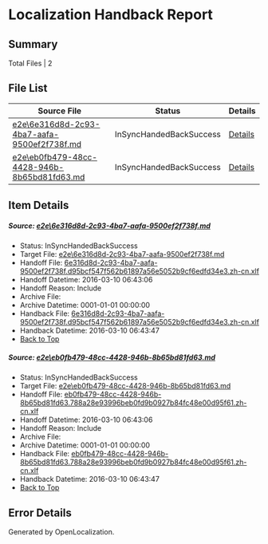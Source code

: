 # <a name='report-top'></a> Localization Handback Report

## Summary
 Total Files | 2

## File List
 Source File | Status | Details 
 ----------- | ------ | ------- 
 [e2e\6e316d8d-2c93-4ba7-aafa-9500ef2f738f.md](https://github.com/OpenLocalizationTest/oltest/blob/6a15228fe11805e39bc1d43f95fa648a6366c44e/e2e/6e316d8d-2c93-4ba7-aafa-9500ef2f738f.md) | InSyncHandedBackSuccess | [Details](#3c76f32a7f9027d96386357925a58c29e07c6a4b6)
 [e2e\eb0fb479-48cc-4428-946b-8b65bd81fd63.md](https://github.com/OpenLocalizationTest/oltest/blob/6a15228fe11805e39bc1d43f95fa648a6366c44e/e2e/eb0fb479-48cc-4428-946b-8b65bd81fd63.md) | InSyncHandedBackSuccess | [Details](#584e00fb43872a9967926ddad9ac3df7336fded714)

## Item Details
##### <a name='3c76f32a7f9027d96386357925a58c29e07c6a4b6'></a> Source: [e2e\6e316d8d-2c93-4ba7-aafa-9500ef2f738f.md](https://github.com/OpenLocalizationTest/oltest/blob/6a15228fe11805e39bc1d43f95fa648a6366c44e/e2e/6e316d8d-2c93-4ba7-aafa-9500ef2f738f.md)
* Status: InSyncHandedBackSuccess
* Target File: [e2e\6e316d8d-2c93-4ba7-aafa-9500ef2f738f.md](https://github.com/OpenLocalizationTestOrg/oltest.zh-cn/blob/92b603007275a182080439ee00aa6a54f06d4ddb/e2e/6e316d8d-2c93-4ba7-aafa-9500ef2f738f.md)
* Handoff File: [6e316d8d-2c93-4ba7-aafa-9500ef2f738f.d95bcf547f562b61897a56e5052b9cf6edfd34e3.zh-cn.xlf](https://github.com/OpenLocalizationTestOrg/olhandoff/blob/e00b1e00e746e0c662f724979ec46081e6925709/ol-handoff/OpenLocalizationTestOrg/oltest.zh-cn/xinjiang/6e316d8d-2c93-4ba7-aafa-9500ef2f738f.d95bcf547f562b61897a56e5052b9cf6edfd34e3.zh-cn.xlf)
* Handoff Datetime: 2016-03-10 06:43:06
* Handoff Reason: Include
* Archive File: 
* Archive Datetime: 0001-01-01 00:00:00
* Handback File: [6e316d8d-2c93-4ba7-aafa-9500ef2f738f.d95bcf547f562b61897a56e5052b9cf6edfd34e3.zh-cn.xlf](https://github.com/OpenLocalizationTestOrg/olhandback/blob/47fb6baae63e14bce6a54a949b1736c44438e191/ol-handback/OpenLocalizationTestOrg/oltest.zh-cn/xinjiang/ht/6e316d8d-2c93-4ba7-aafa-9500ef2f738f.d95bcf547f562b61897a56e5052b9cf6edfd34e3.zh-cn.xlf)
* Handback Datetime: 2016-03-10 06:43:47
* [Back to Top](#report-top)

##### <a name='584e00fb43872a9967926ddad9ac3df7336fded714'></a> Source: [e2e\eb0fb479-48cc-4428-946b-8b65bd81fd63.md](https://github.com/OpenLocalizationTest/oltest/blob/6a15228fe11805e39bc1d43f95fa648a6366c44e/e2e/eb0fb479-48cc-4428-946b-8b65bd81fd63.md)
* Status: InSyncHandedBackSuccess
* Target File: [e2e\eb0fb479-48cc-4428-946b-8b65bd81fd63.md](https://github.com/OpenLocalizationTestOrg/oltest.zh-cn/blob/92b603007275a182080439ee00aa6a54f06d4ddb/e2e/eb0fb479-48cc-4428-946b-8b65bd81fd63.md)
* Handoff File: [eb0fb479-48cc-4428-946b-8b65bd81fd63.788a28e93996beb0fd9b0927b84fc48e00d95f61.zh-cn.xlf](https://github.com/OpenLocalizationTestOrg/olhandoff/blob/e00b1e00e746e0c662f724979ec46081e6925709/ol-handoff/OpenLocalizationTestOrg/oltest.zh-cn/xinjiang/eb0fb479-48cc-4428-946b-8b65bd81fd63.788a28e93996beb0fd9b0927b84fc48e00d95f61.zh-cn.xlf)
* Handoff Datetime: 2016-03-10 06:43:06
* Handoff Reason: Include
* Archive File: 
* Archive Datetime: 0001-01-01 00:00:00
* Handback File: [eb0fb479-48cc-4428-946b-8b65bd81fd63.788a28e93996beb0fd9b0927b84fc48e00d95f61.zh-cn.xlf](https://github.com/OpenLocalizationTestOrg/olhandback/blob/47fb6baae63e14bce6a54a949b1736c44438e191/ol-handback/OpenLocalizationTestOrg/oltest.zh-cn/xinjiang/ht/eb0fb479-48cc-4428-946b-8b65bd81fd63.788a28e93996beb0fd9b0927b84fc48e00d95f61.zh-cn.xlf)
* Handback Datetime: 2016-03-10 06:43:47
* [Back to Top](#report-top)


## Error Details

Generated by OpenLocalization.
